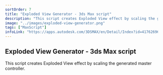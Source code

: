 ```yaml
---
sortOrder: 7
title: "Exploded View Generator - 3ds Max script"
description: "This script creates Exploded View effect by scaling the generated master controller."
image: "../images/exploded-view-generator.png"
tags: ["MaxScript"]
infoLink: "https://apps.autodesk.com/3DSMAX/en/Detail/Index?id=4176269679777132711&appLang=en&os=Win32_64"
---
```


## Exploded View Generator - 3ds Max script

This script creates Exploded View effect by scaling the generated master controller.
